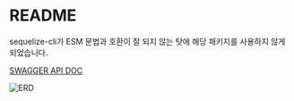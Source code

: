 # README

sequelize-cli가 ESM 문법과 호환이 잘 되지 않는 탓에 해당 패키지를 사용하지 않게 되었습니다.


[SWAGGER API DOC](https://app.swaggerhub.com/apis-docs/NINTHSUN91_1/hanghae_week4/1.0.0#/)


![ERD](/ref/drawSQL.png)
